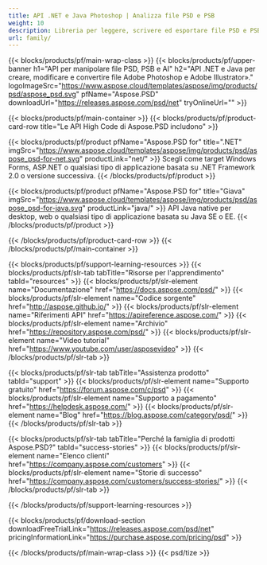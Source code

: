 ```yaml
---
title: API .NET e Java Photoshop | Analizza file PSD e PSB
weight: 10
description: Libreria per leggere, scrivere ed esportare file PSD e PSB su più piattaforme. Estrai e manipola i livelli senza Photoshop installato.
url: family/
---
```


{{< blocks/products/pf/main-wrap-class >}}
{{< blocks/products/pf/upper-banner h1="API per manipolare file PSD, PSB e AI" h2="API .NET e Java per creare, modificare e convertire file Adobe Photoshop e Adobe Illustrator»." logoImageSrc="https://www.aspose.cloud/templates/aspose/img/products/psd/aspose_psd.svg" pfName="Aspose.PSD" downloadUrl="https://releases.aspose.com/psd/net" tryOnlineUrl="" >}}

{{< blocks/products/pf/main-container >}}
{{< blocks/products/pf/product-card-row title="Le API High Code di Aspose.PSD includono" >}}

{{< blocks/products/pf/product pfName="Aspose.PSD for" title=".NET" imgSrc="https://www.aspose.cloud/templates/aspose/img/products/psd/aspose_psd-for-net.svg" productLink="net/" >}}
Scegli come target Windows Forms, ASP.NET o qualsiasi tipo di applicazione basata su .NET Framework 2.0 o versione successiva.
{{< /blocks/products/pf/product >}}

{{< blocks/products/pf/product pfName="Aspose.PSD for" title="Giava" imgSrc="https://www.aspose.cloud/templates/aspose/img/products/psd/aspose_psd-for-java.svg" productLink="java/" >}}
API Java native per desktop, web o qualsiasi tipo di applicazione basata su Java SE o EE.
{{< /blocks/products/pf/product >}}

{{< /blocks/products/pf/product-card-row >}}
{{< /blocks/products/pf/main-container >}}

{{< blocks/products/pf/support-learning-resources >}}
{{< blocks/products/pf/slr-tab tabTitle="Risorse per l'apprendimento" tabId="resources" >}}
{{< blocks/products/pf/slr-element name="Documentazione" href="https://docs.aspose.com/psd/" >}}
{{< blocks/products/pf/slr-element name="Codice sorgente" href="http://aspose.github.io/" >}}
{{< blocks/products/pf/slr-element name="Riferimenti API" href="https://apireference.aspose.com/" >}}
{{< blocks/products/pf/slr-element name="Archivio" href="https://repository.aspose.com/psd/" >}}
{{< blocks/products/pf/slr-element name="Video tutorial" href="https://www.youtube.com/user/asposevideo" >}}
{{< /blocks/products/pf/slr-tab >}}

{{< blocks/products/pf/slr-tab tabTitle="Assistenza prodotto" tabId="support" >}}
{{< blocks/products/pf/slr-element name="Supporto gratuito" href="https://forum.aspose.com/c/psd" >}}
{{< blocks/products/pf/slr-element name="Supporto a pagamento" href="https://helpdesk.aspose.com/" >}}
{{< blocks/products/pf/slr-element name="Blog" href="https://blog.aspose.com/category/psd/" >}}
{{< /blocks/products/pf/slr-tab >}}

{{< blocks/products/pf/slr-tab tabTitle="Perché la famiglia di prodotti Aspose.PSD?" tabId="success-stories" >}}
{{< blocks/products/pf/slr-element name="Elenco clienti" href="https://company.aspose.com/customers" >}}
{{< blocks/products/pf/slr-element name="Storie di successo" href="https://company.aspose.com/customers/success-stories/" >}}
{{< /blocks/products/pf/slr-tab >}}

{{< /blocks/products/pf/support-learning-resources >}}

{{< blocks/products/pf/download-section downloadFreeTrialLink="https://releases.aspose.com/psd/net" pricingInformationLink="https://purchase.aspose.com/pricing/psd" >}}

{{< /blocks/products/pf/main-wrap-class >}}
{{< psd/tize >}}
